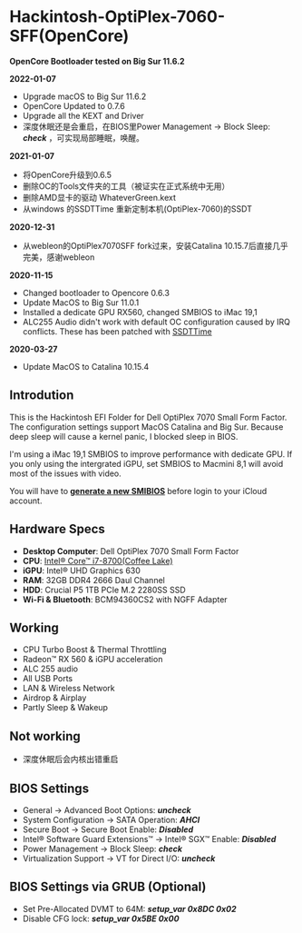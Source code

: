 # Hackintosh-OptiPlex-7060-SFF(OpenCore)
**OpenCore Bootloader tested on Big Sur 11.6.2**

**2022-01-07**

- Upgrade macOS to Big Sur 11.6.2
- OpenCore Updated to 0.7.6
- Upgrade all the KEXT and Driver
- 深度休眠还是会重启，在BIOS里Power Management → Block Sleep: ***check*** ，可实现局部睡眠，唤醒。

**2021-01-07**

- 将OpenCore升级到0.6.5
- 删除OC的Tools文件夹的工具（被证实在正式系统中无用）
- 删除AMD显卡的驱动 WhateverGreen.kext
- 从windows 的SSDTTime 重新定制本机(OptiPlex-7060)的SSDT

**2020-12-31**

* 从webleon的OptiPlex7070SFF fork过来，安装Catalina 10.15.7后直接几乎完美，感谢webleon

**2020-11-15**

* Changed bootloader to Opencore 0.6.3
* Update MacOS to Big Sur 11.0.1
* Installed a dedicate GPU RX560, changed SMBIOS to iMac 19,1
* ALC255 Audio didn't work with default OC configuration caused by IRQ conflicts. These has been patched with [SSDTTime](https://github.com/corpnewt/SSDTTime) 

**2020-03-27**

* Update MacOS to Catalina 10.15.4

## Introdution
This is the Hackintosh EFI Folder for Dell OptiPlex 7070 Small Form Factor. The configuration settings support MacOS Catalina and Big Sur. 
Because deep sleep will cause a kernel panic, I blocked sleep in BIOS. 

I'm using a iMac 19,1 SMBIOS to improve performance with dedicate GPU. If you only using the intergrated iGPU, set SMBIOS to Macmini 8,1 will avoid most of the issues with video. 

You will have to [**generate a new SMIBIOS**](https://github.com/corpnewt/GenSMBIOS) before login to your iCloud account.

## Hardware Specs
* **Desktop Computer**: Dell OptiPlex 7070 Small Form Factor
* **CPU**: [Intel® Core™ i7-8700(Coffee Lake)](https://ark.intel.com/content/www/us/en/ark/products/126686/intel-core-i7-8700-processor-12m-cache-up-to-4-60-ghz.html)
* **iGPU**: Intel® UHD Graphics 630
* **RAM**: 32GB DDR4 2666 Daul Channel
* **HDD**: Crucial P5 1TB PCIe M.2 2280SS SSD
* **Wi-Fi & Bluetooth**: BCM94360CS2 with NGFF Adapter

## Working
* CPU Turbo Boost & Thermal Throttling
* Radeon™ RX 560 & iGPU acceleration
* ALC 255 audio
* All USB Ports
* LAN & Wireless Network
* Airdrop & Airplay
* Partly Sleep & Wakeup

## Not working
* 深度休眠后会内核出错重启

## BIOS Settings
* General → Advanced Boot Options: ***uncheck***
* System Configuration → SATA Operation: ***AHCI***
* Secure Boot → Secure Boot Enable: ***Disabled***
* Intel® Software Guard Extensions™ → Intel® SGX™ Enable: ***Disabled***
* Power Management → Block Sleep: ***check***
* Virtualization Support → VT for Direct I/O: ***uncheck***

## BIOS Settings via GRUB (Optional)
* Set Pre-Allocated DVMT to 64M: 
***setup_var 0x8DC 0x02***
* Disable CFG lock: 
***setup_var 0x5BE 0x00***
